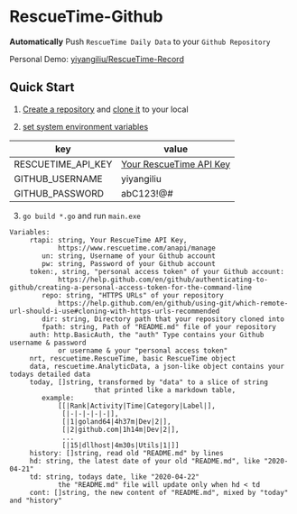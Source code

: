 # RescueTime-Github
**Automatically** Push `RescueTime Daily Data` to your `Github Repository`

Personal Demo: [yiyangiliu/RescueTime-Record](https://github.com/yiyangiliu/RescueTime-Record)

## Quick Start

1. [Create a repository](https://help.github.com/en/github/creating-cloning-and-archiving-repositories/creating-a-new-repository) and [clone it](https://help.github.com/en/github/creating-cloning-and-archiving-repositories/cloning-a-repository) to your local

2. [set system environment variables](https://www.google.com/search?q=set+system+environment+variables)

|key|value|
|-|-|
|RESCUETIME_API_KEY|[Your RescueTime API Key](https://www.rescuetime.com/anapi/manage)|
|GITHUB_USERNAME|yiyangiliu|
|GITHUB_PASSWORD|abC123!@#|

3. `go build *.go` and run `main.exe`



```golang
Variables:
	 rtapi: string, Your RescueTime API Key,
			https://www.rescuetime.com/anapi/manage
		un: string, Username of your Github account
		pw: string, Password of your Github account
	 token:, string, "personal access token" of your Github account:
			https://help.github.com/en/github/authenticating-to-github/creating-a-personal-access-token-for-the-command-line
		repo: string, "HTTPS URLs" of your repository
			https://help.github.com/en/github/using-git/which-remote-url-should-i-use#cloning-with-https-urls-recommended
		dir: string, Directory path that your repository cloned into
		fpath: string, Path of "README.md" file of your repository
	 auth: http.BasicAuth, the "auth" Type contains your Github username & password
			or username & your "personal access token"
	 nrt, rescuetime.RescueTime, basic RescueTime object
	 data, rescuetime.AnalyticData, a json-like object contains your todays detailed data
	 today, []string, transformed by "data" to a slice of string
	 				 that printed like a markdown table,
	 	example:
			[[|Rank|Activity|Time|Category|Label|],
			 [|-|-|-|-|-|],
			 [|1|goland64|4h37m|Dev|2|],
			 [|2|github.com|1h14m|Dev|2|],
			 ...
			 [|15|dllhost|4m30s|Utils|1|]]
	 history: []string, read old "README.md" by lines
	 hd: string, the latest date of your old "README.md", like "2020-04-21"
	 td: string, todays date, like "2020-04-22"
			the "README.md" file will update only when hd < td
	 cont: []string, the new content of "README.md", mixed by "today" and "history"
```
